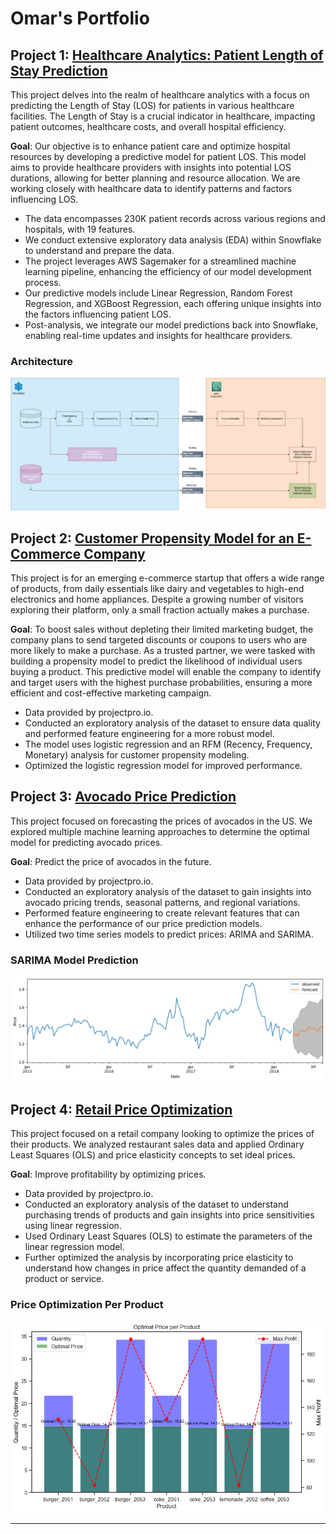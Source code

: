# Omar's Portfolio

## Project 1: [Healthcare Analytics: Patient Length of Stay Prediction](https://github.com/omi-swiss/Healthcare-Analytics)

This project delves into the realm of healthcare analytics with a focus on predicting the Length of Stay (LOS) for patients in various healthcare facilities. The Length of Stay is a crucial indicator in healthcare, impacting patient outcomes, healthcare costs, and overall hospital efficiency.

**Goal**: Our objective is to enhance patient care and optimize hospital resources by developing a predictive model for patient LOS. This model aims to provide healthcare providers with insights into potential LOS durations, allowing for better planning and resource allocation. We are working closely with healthcare data to identify patterns and factors influencing LOS.

- The data encompasses 230K patient records across various regions and hospitals, with 19 features.
- We conduct extensive exploratory data analysis (EDA) within Snowflake to understand and prepare the data.
- The project leverages AWS Sagemaker for a streamlined machine learning pipeline, enhancing the efficiency of our model development process.
- Our predictive models include Linear Regression, Random Forest Regression, and XGBoost Regression, each offering unique insights into the factors influencing patient LOS.
- Post-analysis, we integrate our model predictions back into Snowflake, enabling real-time updates and insights for healthcare providers.

### Architecture  
![](Architecture%20Design.png)

## Project 2: [Customer Propensity Model for an E-Commerce Company](https://github.com/omi-swiss/Customer-Propensity-Model)

This project is for an emerging e-commerce startup that offers a wide range of products, from daily essentials like dairy and vegetables to high-end electronics and home appliances. Despite a growing number of visitors exploring their platform, only a small fraction actually makes a purchase.

**Goal**: To boost sales without depleting their limited marketing budget, the company plans to send targeted discounts or coupons to users who are more likely to make a purchase. As a trusted partner, we were tasked with building a propensity model to predict the likelihood of individual users buying a product. This predictive model will enable the company to identify and target users with the highest purchase probabilities, ensuring a more efficient and cost-effective marketing campaign.

- Data provided by projectpro.io.
- Conducted an exploratory analysis of the dataset to ensure data quality and performed feature engineering for a more robust model.
- The model uses logistic regression and an RFM (Recency, Frequency, Monetary) analysis for customer propensity modeling.
- Optimized the logistic regression model for improved performance.

## Project 3: [Avocado Price Prediction](https://github.com/omi-swiss/ML-Price-Prediction)

This project focused on forecasting the prices of avocados in the US. We explored multiple machine learning approaches to determine the optimal model for predicting avocado prices.

**Goal**: Predict the price of avocados in the future.

- Data provided by projectpro.io.
- Conducted an exploratory analysis of the dataset to gain insights into avocado pricing trends, seasonal patterns, and regional variations.
- Performed feature engineering to create relevant features that can enhance the performance of our price prediction models.
- Utilized two time series models to predict prices: ARIMA and SARIMA.

### SARIMA Model Prediction 
![](Avocado%20Forecast%20Using%20SARIMA.png)

## Project 4: [Retail Price Optimization](https://github.com/omi-swiss/ML-Price-Optimization)

This project focused on a retail company looking to optimize the prices of their products. We analyzed restaurant sales data and applied Ordinary Least Squares (OLS) and price elasticity concepts to set ideal prices.

**Goal**: Improve profitability by optimizing prices.

- Data provided by projectpro.io.
- Conducted an exploratory analysis of the dataset to understand purchasing trends of products and gain insights into price sensitivities using linear regression.
- Used Ordinary Least Squares (OLS) to estimate the parameters of the linear regression model.
- Further optimized the analysis by incorporating price elasticity to understand how changes in price affect the quantity demanded of a product or service.

### Price Optimization Per Product
![](Price%20Optimzation%20Per%20Product.png)

---------------------------------------------
